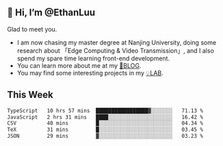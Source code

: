 ## 👋 Hi, I’m @EthanLuu

Glad to meet you.

- I am now chasing my master degree at Nanjing University, doing some research about 「Edge Computing & Video Transmission」, and I also spend my spare time learning front-end development.
- You can learn more about me at my [📝BLOG](https://blog.ethanloo.cn).
- You may find some interesting projects in my [💡LAB](https://lab.ethanloo.cn).

## This Week
<!--START_SECTION:waka-->

```txt
TypeScript   10 hrs 57 mins  █████████████████▓░░░░░░░   71.13 %
JavaScript   2 hrs 31 mins   ████░░░░░░░░░░░░░░░░░░░░░   16.42 %
CSV          40 mins         █░░░░░░░░░░░░░░░░░░░░░░░░   04.34 %
TeX          31 mins         █░░░░░░░░░░░░░░░░░░░░░░░░   03.45 %
JSON         29 mins         ▓░░░░░░░░░░░░░░░░░░░░░░░░   03.23 %
```

<!--END_SECTION:waka-->
